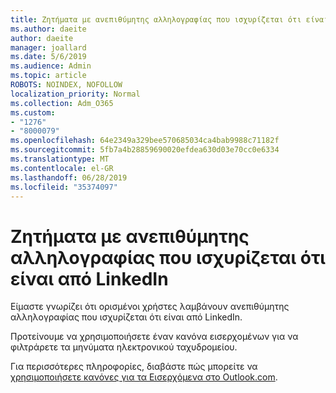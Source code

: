 ```yaml
---
title: Ζητήματα με ανεπιθύμητης αλληλογραφίας που ισχυρίζεται ότι είναι από LinkedIn
ms.author: daeite
author: daeite
manager: joallard
ms.date: 5/6/2019
ms.audience: Admin
ms.topic: article
ROBOTS: NOINDEX, NOFOLLOW
localization_priority: Normal
ms.collection: Adm_O365
ms.custom:
- "1276"
- "8000079"
ms.openlocfilehash: 64e2349a329bee570685034ca4bab9988c71182f
ms.sourcegitcommit: 5fb7a4b28859690020efdea630d03e70cc0e6334
ms.translationtype: MT
ms.contentlocale: el-GR
ms.lasthandoff: 06/28/2019
ms.locfileid: "35374097"
---
```

# <a name="issues-with-junk-email-claiming-to-be-from-linkedin"></a>Ζητήματα με ανεπιθύμητης αλληλογραφίας που ισχυρίζεται ότι είναι από LinkedIn

Είμαστε γνωρίζει ότι ορισμένοι χρήστες λαμβάνουν ανεπιθύμητης αλληλογραφίας που ισχυρίζεται ότι είναι από LinkedIn.

Προτείνουμε να χρησιμοποιήσετε έναν κανόνα εισερχομένων για να φιλτράρετε τα μηνύματα ηλεκτρονικού ταχυδρομείου.

Για περισσότερες πληροφορίες, διαβάστε πώς μπορείτε να [χρησιμοποιήσετε κανόνες για τα Εισερχόμενα στο Outlook.com](https://support.office.com/article/4b094371-a5d7-49bd-8b1b-4e4896a7cc5d).